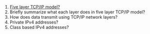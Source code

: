 1. [Five layer TCP/IP model?](https://github.com/rajdyp/rajdyp.github.io/blob/master/flashcards/networking/answer/5_layer_TCP_IP_model.md)
2. Briefly summarize what each layer does in five layer TCP/IP model?
3. How does data transmit using TCP/IP network layers?
4. Private IPv4 addresses?
5. Class based IPv4 addresses?
